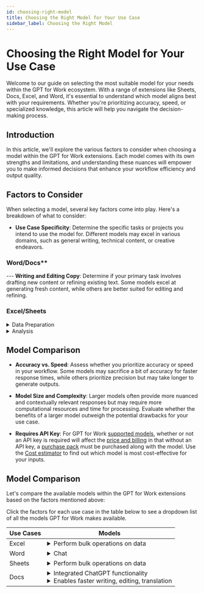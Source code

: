 ```yaml
---
id: choosing-right-model
title: Choosing the Right Model for Your Use Case
sidebar_label: Choosing the Right Model
---
```


# Choosing the Right Model for Your Use Case

Welcome to our guide on selecting the most suitable model for your needs within the GPT for Work ecosystem. With a range of extensions like Sheets, Docs, Excel, and Word, it's essential to understand which model aligns best with your requirements. Whether you're prioritizing accuracy, speed, or specialized knowledge, this article will help you navigate the decision-making process.

## Introduction

In this article, we'll explore the various factors to consider when choosing a model within the GPT for Work extensions. Each model comes with its own strengths and limitations, and understanding these nuances will empower you to make informed decisions that enhance your workflow efficiency and output quality.

## Factors to Consider

When selecting a model, several key factors come into play. Here's a breakdown of what to consider:

- **Use Case Specificity**: Determine the specific tasks or projects you intend to use the model for. Different models may excel in various domains, such as general writing, technical content, or creative endeavors.

### Word/Docs**

--- **Writing and Editing Copy**: Determine if your primary task involves drafting new content or refining existing text. Some models excel at generating fresh content, while others are better suited for editing and refining.

### Excel/Sheets 

<details><summary>Data Preparation</summary>
Assess whether your workflow involves cleaning lists, extracting entities, or normalizing formats. Certain models are adept at processing structured data and performing data cleaning tasks efficiently.</details>
<details><summary>Analysis</summary>
Consider if your use case involves summarizing text, classifying documents, or categorizing information. Models tailored for analytical tasks can provide accurate summaries, classifications, and categorizations.</details>


## Model Comparison

- **Accuracy vs. Speed**: Assess whether you prioritize accuracy or speed in your workflow. Some models may sacrifice a bit of accuracy for faster response times, while others prioritize precision but may take longer to generate outputs.

- **Model Size and Complexity**: Larger models often provide more nuanced and contextually relevant responses but may require more computational resources and time for processing. Evaluate whether the benefits of a larger model outweigh the potential drawbacks for your use case.
  
- **Requires API Key**: For GPT for Work [supported models](https://gptforwork.com/help/supported-models), whether or not an API key is required will affect the [price and billing](https://gptforwork.com/help/billing/pricing-per-model) in that without an API key, a [purchase pack](https://gptforwork.com/help/billing) must be purchased along with the model. Use the [Cost estimator](https://gptforwork.com/help/billing/cost-estimator) to find out which model is most cost-effective for your inputs.


## Model Comparison

Let's compare the available models within the GPT for Work extensions based on the factors mentioned above:

Click the factors for each use case in the table below to see a dropdown list of all the models GPT for Work makes available.

| Use Cases | Models |
|-----------|--------|
| Excel     | <details><summary>Perform bulk operations on data</summary>gpt-3.5-turbo (0125) <br> gpt-4 <br> gpt-4-1106-vision-preview (with GPT_VISION)  <br> gpt-4-turbo <br> text-embedding-ada-002 (with GPT_MATCH) <br> gpt-3.5-turbo (0613) <br> gpt-4  <br> gpt-4-turbo <br> sonar-small-online (with GPT_WEB and Web browsing bulk tool)</details> |
| Word      | <details><summary>Chat</summary>gpt-3.5-turbo (0125) <br> gpt-4 <br> gpt-4-turbo</details> |
| Sheets    | <details><summary>Perform bulk operations on data</summary>babbage-003 (fine-tuned)  <br>  davinci-002 (fine-tuned)  <br>  gpt-3.5-turbo (0125) <br> gpt-4 <br> gpt-4-1106-vision-preview (with GPT_VISION) <br>  gpt-3.5-turbo-instruct  <br> gpt-3.5-turbo (fine-tuned)  <br> gpt-4-turbo  <br> text-embedding-ada-002 (with GPT_MATCH)  <br> claude-3-haiku <br> claude-3-opus <br> claude-3-sonnet <br> gpt-3.5-turbo (0613) <br> gpt-4 <br> gpt-4-turbo<br> <br> sonar-small-online (with GPT_WEB and Web browsing bulk tool)</details> |
| Docs      | <details><summary>Integrated ChatGPT functionality</summary>gpt-3.5-turbo (0125) <br> gpt-3.5-turbo-instruct <br> gpt-4 <br> gpt-4-turbo </details> <details><summary> Enables faster writing, editing, translation </summary>claude-3-haiku <br> claude-3-opus <br> claude-3-sonnet</details> |


<!--
Docusaurus markdown does not support embedded dropdowns or filters within tables. I would suggest using JavaScript (maybe DataTables or React Table) or a Docusaurus plugin to add that functionality to the table.
-->



